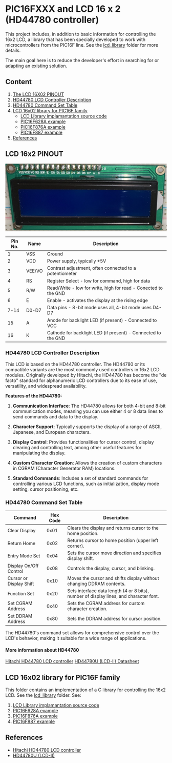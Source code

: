 # PIC16FXXX and LCD 16 x 2 (HD44780 controller)

This project includes, in addition to basic information for controlling the 16x2 LCD, a library that has been specially developed to work with microcontrollers from the PIC16F line. See the [lcd_library](./lcd_library)  folder for more details.

The main goal here is to reduce the developer's effort in searching for or adapting an existing solution.


## Content

1. [The LCD 16X02 PINOUT](#lcd-16x2-pinout)
2. [HD44780 LCD Controller Description](#hd44780-lcd-controller-description)
3. [HD44780 Command Set Table](#hd44780-command-set-table)
4. [LCD 16x02 library for PIC16F family](#lcd-16x02-library-for-pic16f-family)
    * [LCD Library implamantation source code](./lcd_library/)
    * [PIC16F628A example](./PIC16F628A/)
    * [PIC16F876A example](./PIC16F876A/)
    * [PIC16F887 example](./PIC16F887/)
5. [References](#references)    


## LCD 16x2 PINOUT


![LCD 16x2 PINOUT](./images/LCD16x2_PINOUT.jpg)



| Pin No. | Name   | Description                                         |
|---------|------  |-----------------------------------------------------|
| 1       | VSS    | Ground                                              |
| 2       | VDD    | Power supply, typically +5V                         |
| 3       | VEE/VO | Contrast adjustment, often connected to a potentiometer |
| 4       | RS     | Register Select - low for command, high for data    |
| 5       | R/W    | Read/Write - low for write, high for read  - Conected to the GND  |
| 6       | E      | Enable - activates the display at the rising edge   |
| 7-14    | D0-D7  | Data pins - 8-bit mode uses all, 4-bit mode uses D4-D7 |
| 15      | A      | Anode for backlight LED (if present)    - Connected to VCC      |
| 16      | K      | Cathode for backlight LED (if present)  - Connected to the GND  |



### HD44780 LCD Controller Description

This LCD is based on the HD44780 controller. The HD44780 or its compatible variants are the most commonly used controllers in 16x2 LCD modules. Originally developed by Hitachi, the HD44780 has become the "de facto" standard for alphanumeric LCD controllers due to its ease of use, versatility, and widespread availability.

**Features of the HD44780:**

1. **Communication Interface**: The HD44780 allows for both 4-bit and 8-bit communication modes, meaning you can use either 4 or 8 data lines to send commands and data to the display. 

2. **Character Support**: Typically supports the display of a range of ASCII, Japanese, and European characters.

3. **Display Control**: Provides functionalities for cursor control, display clearing and controlling text, among other useful features for manipulating the display.

4. **Custom Character Creation**: Allows the creation of custom characters in CGRAM (Character Generator RAM) locations.

5. **Standard Commands**: Includes a set of standard commands for controlling various LCD functions, such as initialization, display mode setting, cursor positioning, etc.

### HD44780 Command Set Table 


| Command | Hex Code | Description                                      |
|---------|----------|--------------------------------------------------|
| Clear Display | 0x01 | Clears the display and returns cursor to the home position. |
| Return Home | 0x02 | Returns cursor to home position (upper left corner). |
| Entry Mode Set | 0x04 | Sets the cursor move direction and specifies display shift. |
| Display On/Off Control | 0x08 | Controls the display, cursor, and blinking. |
| Cursor or Display Shift | 0x10 | Moves the cursor and shifts display without changing DDRAM contents. |
| Function Set | 0x20 | Sets interface data length (4 or 8 bits), number of display lines, and character font. |
| Set CGRAM Address | 0x40 | Sets the CGRAM address for custom character creation. |
| Set DDRAM Address | 0x80 | Sets the DDRAM address for cursor position. |

The HD44780's command set allows for comprehensive control over the LCD's behavior, making it suitable for a wide range of applications.


#### More information about HD44780
[Hitachi HD44780 LCD controller](https://en.wikipedia.org/wiki/Hitachi_HD44780_LCD_controller)
[HD44780U (LCD-II) Datasheet](https://www.sparkfun.com/datasheets/LCD/HD44780.pdf)

## LCD 16x02 library for PIC16F family

This folder contains an implementation of a C library for controlling the 16x2 LCD. See the [lcd_library](./lcd_library) folder. See: 

1. [LCD Library implamantation source code](./lcd_library/)
2. [PIC16F628A example](./PIC16F628A/)
3. [PIC16F876A example](./PIC16F876A/)
4. [PIC16F887 example](./PIC16F887/)

## References

* [Hitachi HD44780 LCD controller](https://en.wikipedia.org/wiki/Hitachi_HD44780_LCD_controller)
* [HD44780U (LCD-II)](https://www.sparkfun.com/datasheets/LCD/HD44780.pdf)


